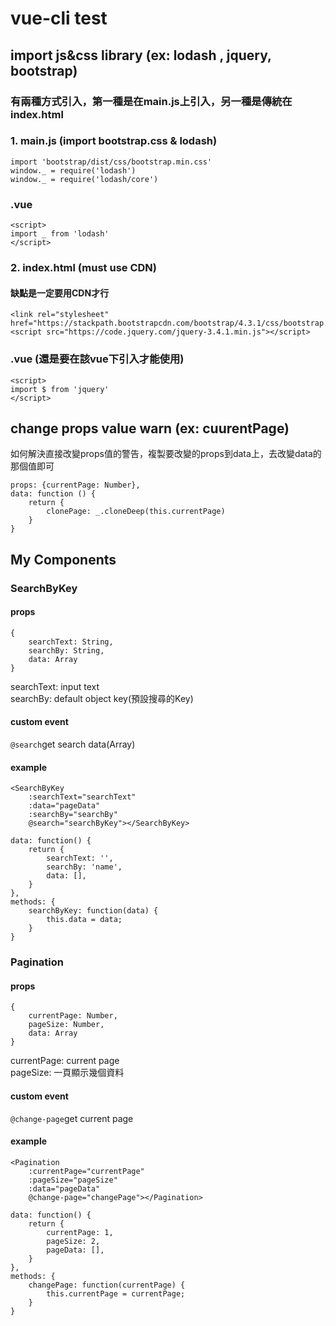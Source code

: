 # vue-cli test

## import js&css library (ex: lodash , jquery, bootstrap)
### 有兩種方式引入，第一種是在main.js上引入，另一種是傳統在index.html
### 1. main.js (import bootstrap.css & lodash)
```
import 'bootstrap/dist/css/bootstrap.min.css'
window._ = require('lodash')
window._ = require('lodash/core')
```
### .vue
```
<script>
import _ from 'lodash'
</script>
```
### 2. index.html (must use CDN)
#### 缺點是一定要用CDN才行
```
<link rel="stylesheet" href="https://stackpath.bootstrapcdn.com/bootstrap/4.3.1/css/bootstrap.min.css">
<script src="https://code.jquery.com/jquery-3.4.1.min.js"></script>
```
### .vue (還是要在該vue下引入才能使用)
```
<script>
import $ from 'jquery'
</script>
```
## change props value warn (ex: cuurentPage)
如何解決直接改變props值的警告，複製要改變的props到data上，去改變data的那個值即可
```
props: {currentPage: Number},
data: function () {
    return {
        clonePage: _.cloneDeep(this.currentPage)
    }
}
```
## My Components
### SearchByKey
#### props
```
{
    searchText: String,
    searchBy: String,
    data: Array
}
```
searchText: input text  
searchBy: default object key(預設搜尋的Key)  
#### custom event
```@search```get search data(Array)  
#### example
```
<SearchByKey
    :searchText="searchText"
    :data="pageData"
    :searchBy="searchBy"
    @search="searchByKey"></SearchByKey>

data: function() {
    return {
        searchText: '',
        searchBy: 'name',
        data: [],
    }
},
methods: {
    searchByKey: function(data) {
        this.data = data;
    }
}
```

### Pagination
#### props
```
{
    currentPage: Number,
    pageSize: Number,
    data: Array
}
```
currentPage: current page  
pageSize: 一頁顯示幾個資料  

#### custom event
```@change-page```get current page  
#### example
```
<Pagination 
    :currentPage="currentPage"
    :pageSize="pageSize"
    :data="pageData"
    @change-page="changePage"></Pagination>

data: function() {
    return {
        currentPage: 1,
        pageSize: 2,
        pageData: [],
    }
},
methods: {
    changePage: function(currentPage) {
        this.currentPage = currentPage;
    }
}
```